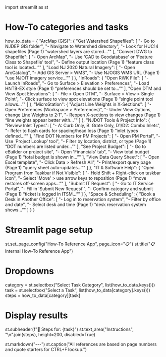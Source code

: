 import streamlit as st

# How-To categories and tasks
how_to_data = {
    "ArcMap (GIS)": {
        "Get Watershed Shapefiles": [
            "- Go to NJDEP GIS folder",
            "- Navigate to Watershed directory",
            "- Look for HUC14 shapefiles (Page 1) “watershed layers are stored...”"
        ],
        "Convert DWG to Shapefile": [
            "- Open ArcMap",
            "- Use 'CAD to Geodatabase' or 'Feature Class to Shapefile' tool",
            "- Define output location (Page 1) “feature class tool is located...”"
        ],
        "Load NJ 2020 Natural Imagery": [
            "- Open ArcCatalog",
            "- Add GIS Server > WMS",
            "- Use NJOGIS WMS URL (Page 1) “use NJOIT imagery service...”"
        ]
    },
    "InRoads": {
        "Open RWK File": [
            "- Launch InRoads",
            "- Go to Surface > Elevation > Preferences",
            "- Load HNTB-EX style (Page 1) “preferences should be set to...”"
        ],
        "Open DTM and View Spot Elevations": [
            "- File > Open DTM",
            "- Surface > View > Single Point",
            "- Click surface to view spot elevations (Page 1) “single point tool allows...”"
        ]
    },
    "MicroStation": {
        "Adjust Line Weights in X-Sections": [
            "- Open Preferences (Workspace > Preferences)",
            "- Under View Options, change Line Weights to 2:1",
            "- Reopen X-sections to view changes (Page 1) “line weights appear better with...”"
        ]
    },
    "NJDOT Tools & Project Info": {
        "Review Inlet Types": [
            "- A: Curb Only, B: Grate Only, D1/D2: Combo Inlets",
            "- Refer to flash cards for spacing/head loss (Page 1) “inlet types defined...”"
        ],
        "Find DOT Numbers for PM Projects": [
            "- Open PM Portal",
            "- Use 'Project Lookup' tool",
            "- Filter by location, district, or type (Page 1) “DOT numbers are listed under...”"
        ],
        "See Project Budget": [
            "- Go to eBuilder or project site",
            "- Open 'Financials' tab",
            "- View total budget (Page 1) “total budget is shown in...”"
        ],
        "View Data Query Sheet": [
            "- Open Excel template",
            "- Click Data > Refresh All",
            "- Print/export query page (Page 1) “query sheet auto-updates...”"
        ]
    },
    "IT & Software Help": {
        "Open Program from Taskbar if Not Visible": [
            "- Hold Shift + Right-click on taskbar icon",
            "- Select 'Move' > use arrow keys to reposition (Page 1) “move restores off-screen apps...”"
        ],
        "Submit IT Request": [
            "- Go to IT Service Portal",
            "- Fill in 'Submit New Request'",
            "- Confirm category and submit (Page 1) “ticket is logged in ITSM...”"
        ]
    },
    "Space & Scheduling": {
        "Book a Desk in Another Office": [
            "- Log in to reservation system",
            "- Filter by office and date",
            "- Select desk and time (Page 1) “desk reservation system shows...”"
        ]
    }
}

# Streamlit page setup
st.set_page_config("How-To Reference App", page_icon="📋")
st.title("📋 Internal How-To Reference App")

# Dropdowns
category = st.selectbox("Select Task Category", list(how_to_data.keys()))
task = st.selectbox("Select a Task", list(how_to_data[category].keys()))
steps = how_to_data[category][task]

# Display results
st.subheader(f"📌 Steps for: {task}")
st.text_area("Instructions", "\n".join(steps), height=200, disabled=True)

st.markdown("---")
st.caption("All references are based on page numbers and quote starters for CTRL+F lookup.")
